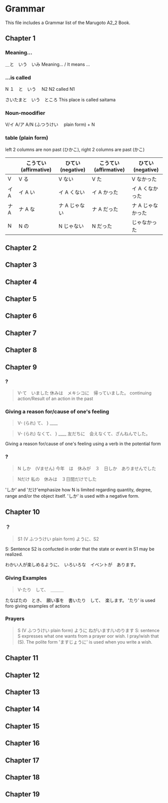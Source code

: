 # Grammar

This file includes a Grammar list of the Marugoto A2_2 Book.

## Chapter 1

### Meaning...

＿と　いう　いみ
Meaning... / It means ...

### ...is called

N １　と　いう　 N2
N2 called N1

さいたまと　いう　ところ
This place is called saitama

### Noun-moodifier

V/イ A/ア A/N (ふつうけい　 plain form) + N

### table (plain form)

left 2 columns are non past (ひかこ), right 2 columns are past (かこ)

|      | こうてい (affirmative) | ひてい (negative) | こうてい (affirmative) | ひてい (negative) |
| ---- | ---------------------- | ----------------- | ---------------------- | ----------------- |
| V    | V る                   | V ない            | V た                   | V なかった        |
| イ A | イ A い                | イ A くない       | イ A かった            | イ A くなかった   |
| ナ A | ナ A な                | ナ A じゃない     | ナ A だった            | ナ A じゃなかった |
| N    | N の                   | N じゃない        | N だった               | じゃなかった      |

## Chapter 2


## Chapter 3

## Chapter 4

## Chapter 5

## Chapter 6

## Chapter 7

## Chapter 8

## Chapter 9

### ?
> V-て　いました
休みは　メキシコに　帰っていました。
continuing action/Result of an action in the past

### Giving a reason for/cause of one's feeling
> V- (られ) て、        } ____

> V- (られ) なくて、    } ____
友だちに　会えなくて、ざんねんでした。

Giving a reason for/cause of one's feeling using a verb in the potential form

### ?
> N しか　(Vません)
今年　は　休みが　３　日しか　ありませんでした

> Nだけ
私の　休みは　３日間だけでした

'しか' and 'だけ'emphasize how N is limited regarding quantity, degree, range and/or the object itself. 'しか' is used with a negative form.

## Chapter 10

### ？

> S1 (V ふつうけい plain form) ように、S2

S: Sentence
S2 is confucted in order that the state or event in S1 may be realized.

わかい人が楽しめるように、　いろいろな　イベントが　あります。


### Giving Examples
> V-たり　して、　＿＿＿

たなばたの　とき、　願い事を　書いたり　して、　楽します。
'たり' is used foro giving examples of actions

### Prayers
> S (V ふつうけい plain form) ように ねがいます/いのります
S: sentence
S expresses what one wants from a prayer oor wish. I pray/wish that (S).
The polite form 'ますじょうに' is used when you write a wish.

## Chapter 11

## Chapter 12

## Chapter 13

## Chapter 14

## Chapter 15

## Chapter 16

## Chapter 17

## Chapter 18

## Chapter 19
